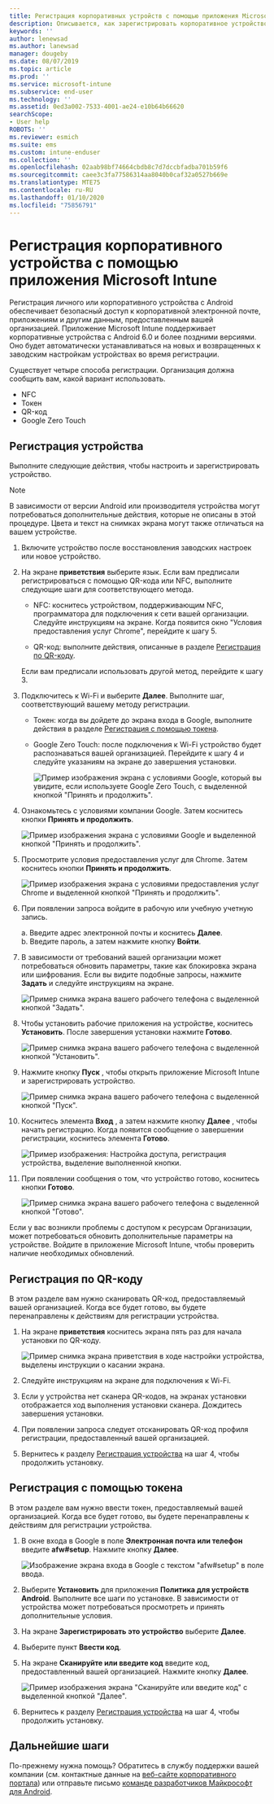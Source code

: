 ```yaml
---
title: Регистрация корпоративных устройств с помощью приложения Microsoft Intune | Документация Майкрософт
description: Описывается, как зарегистрировать корпоративное устройство с Android в Intune.
keywords: ''
author: lenewsad
ms.author: lanewsad
manager: dougeby
ms.date: 08/07/2019
ms.topic: article
ms.prod: ''
ms.service: microsoft-intune
ms.subservice: end-user
ms.technology: ''
ms.assetid: 0ed3a002-7533-4001-ae24-e10b64b66620
searchScope:
- User help
ROBOTS: ''
ms.reviewer: esmich
ms.suite: ems
ms.custom: intune-enduser
ms.collection: ''
ms.openlocfilehash: 02aab98bf74664cbdb8c7d7dccbfadba701b59f6
ms.sourcegitcommit: caee3c3fa77586314aa8040b0caf32a0527b669e
ms.translationtype: MTE75
ms.contentlocale: ru-RU
ms.lasthandoff: 01/10/2020
ms.locfileid: "75856791"
---
```

# <a name="enroll-your-corporate-device-with-the-microsoft-intune-app"></a>Регистрация корпоративного устройства с помощью приложения Microsoft Intune

Регистрация личного или корпоративного устройства с Android обеспечивает безопасный доступ к корпоративной электронной почте, приложениям и другим данным, предоставленным вашей организацией. Приложение Microsoft Intune поддерживает корпоративные устройства с Android 6.0 и более поздними версиями. Оно будет автоматически устанавливаться на новых и возвращенных к заводским настройкам устройствах во время регистрации. 

Существует четыре способа регистрации. Организация должна сообщить вам, какой вариант использовать.
 
* NFC  
* Токен  
* QR-код   
* Google Zero Touch  

## <a name="enroll-device"></a>Регистрация устройства 
Выполните следующие действия, чтобы настроить и зарегистрировать устройство.  

> [!NOTE]
> В зависимости от версии Android или производителя устройства могут потребоваться дополнительные действия, которые не описаны в этой процедуре. Цвета и текст на снимках экрана могут также отличаться на вашем устройстве.  

1. Включите устройство после восстановления заводских настроек или новое устройство.  
2. На экране **приветствия** выберите язык.   Если вам предписали регистрироваться с помощью QR-кода или NFC, выполните следующие шаги для соответствующего метода.  
     * NFC: коснитесь устройством, поддерживающим NFC, программатора для подключения к сети вашей организации. Следуйте инструкциям на экране. Когда появится окно "Условия предоставления услуг Chrome", перейдите к шагу 5.  

     * QR-код: выполните действия, описанные в разделе [Регистрация по QR-коду](#qr-code-enrollment).  

     Если вам предписали использовать другой метод, перейдите к шагу 3.    

3. Подключитесь к Wi-Fi и выберите **Далее**. Выполните шаг, соответствующий вашему методу регистрации. 

    * Токен: когда вы дойдете до экрана входа в Google, выполните действия в разделе [Регистрация с помощью токена](#token-enrollment).  
    * Google Zero Touch: после подключения к Wi-Fi устройство будет распознаваться вашей организацией. Перейдите к шагу 4 и следуйте указаниям на экране до завершения установки.    
 
       ![Пример изображения экрана с условиями Google, который вы увидите, если используете Google Zero Touch, с выделенной кнопкой "Принять и продолжить".](./media/google-zero-touch-intune-app-01.png)   
   
4. Ознакомьтесь с условиями компании Google. Затем коснитесь кнопки **Принять и продолжить**.  

      ![Пример изображения экрана с условиями Google и выделенной кнопкой "Принять и продолжить".](./media/fully-managed-intune-app-04.png)   

6. Просмотрите условия предоставления услуг для Chrome. Затем коснитесь кнопки **Принять и продолжить**.  

   ![Пример изображения экрана с условиями предоставления услуг Chrome и выделенной кнопкой "Принять и продолжить".](./media/fully-managed-intune-app-06.png)   

7. При появлении запроса войдите в рабочую или учебную учетную запись.   

    a. Введите адрес электронной почты и коснитесь **Далее**.      
    b. Введите пароль, а затем нажмите кнопку **Войти**.  

8. В зависимости от требований вашей организации может потребоваться обновить параметры, такие как блокировка экрана или шифрования. Если вы видите подобные запросы, нажмите **Задать** и следуйте инструкциям на экране.  

   ![Пример снимка экрана вашего рабочего телефона с выделенной кнопкой "Задать".](./media/fully-managed-intune-app-10.png)   

9. Чтобы установить рабочие приложения на устройстве, коснитесь **Установить**. После завершения установки нажмите **Готово**.  

   ![Пример снимка экрана вашего рабочего телефона с выделенной кнопкой "Установить".](./media/fully-managed-intune-app-11.png)   

10. Нажмите кнопку **Пуск** , чтобы открыть приложение Microsoft Intune и зарегистрировать устройство. 

    ![Пример снимка экрана вашего рабочего телефона с выделенной кнопкой "Пуск".](./media/fully-managed-intune-app-17.png)   

11. Коснитесь элемента **Вход** , а затем нажмите кнопку **Далее** , чтобы начать регистрацию. Когда появится сообщение о завершении регистрации, коснитесь элемента **Готово**.  

    ![Пример изображения: Настройка доступа, регистрация устройства, выделение выполненной кнопки.](./media/fully-managed-intune-app-19.png)   

10. При появлении сообщения о том, что устройство готово, коснитесь кнопки **Готово**.  

    ![Пример снимка экрана вашего рабочего телефона с выделенной кнопкой "Готово".](./media/fully-managed-intune-app-18.png)   

Если у вас возникли проблемы с доступом к ресурсам Организации, может потребоваться обновить дополнительные параметры на устройстве. Войдите в приложение Microsoft Intune, чтобы проверить наличие необходимых обновлений.   


## <a name="qr-code-enrollment"></a>Регистрация по QR-коду  
В этом разделе вам нужно сканировать QR-код, предоставляемый вашей организацией.  Когда все будет готово, вы будете перенаправлены к действиям для регистрации устройства.     
  
1. На экране **приветствия** коснитесь экрана пять раз для начала установки по QR-коду.  

   ![Пример снимка экрана приветствия в ходе настройки устройства, выделены инструкции о касании экрана.](./media/qr-code-intune-app-01.png)  

2. Следуйте инструкциям на экране для подключения к Wi-Fi.  
3. Если у устройства нет сканера QR-кодов, на экранах установки отображается ход выполнения установки сканера. Дождитесь завершения установки.  
4. При появлении запроса следует отсканировать QR-код профиля регистрации, предоставленный вашей организацией.  
5. Вернитесь к разделу [Регистрация устройства](#enroll-device) на шаг 4, чтобы продолжить установку.  

## <a name="token-enrollment"></a>Регистрация с помощью токена  
В этом разделе вам нужно ввести токен, предоставляемый вашей организацией. Когда все будет готово, вы будете перенаправлены к действиям для регистрации устройства.  

1. В окне входа в Google в поле **Электронная почта или телефон** введите **afw#setup**. Нажмите кнопку **Далее**. 

   ![Изображение экрана входа в Google с текстом "afw#setup" в поле ввода.](./media/token-intune-app-01.png)   

2. Выберите **Установить** для приложения **Политика для устройств Android**. Выполните все шаги по установке. В зависимости от устройства может потребоваться просмотреть и принять дополнительные условия.    

3. На экране **Зарегистрировать это устройство** выберите **Далее**.  

4. Выберите пункт **Ввести код**.  

5. На экране **Сканируйте или введите код** введите код, предоставленный вашей организацией.  Нажмите кнопку **Далее**.  

   ![Пример изображения экрана "Сканируйте или введите код" с выделенной кнопкой "Далее".](./media/token-intune-app-04.png)  

6. Вернитесь к разделу [Регистрация устройства](#enroll-device) на шаг 4, чтобы продолжить установку.  



## <a name="next-steps"></a>Дальнейшие шаги   
По-прежнему нужна помощь? Обратитесь в службу поддержки вашей компании (см. контактные данные на [веб-сайте корпоративного портала](https://go.microsoft.com/fwlink/?linkid=2010980)) или отправьте письмо <a href="mailto:wintunedroidfbk@microsoft.com?subject=I'm having trouble with enrolling my Android device&body=Describe the issue you're experiencing here.">команде разработчиков Майкрософт для Android</a>.  
